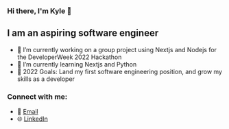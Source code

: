 ### Hi there, I'm Kyle 👋

## I am an aspiring software engineer

- 🔭 I’m currently working on a group project using Nextjs and Nodejs for the DeveloperWeek 2022 Hackathon
- 🌱 I’m currently learning Nextjs and Python
- 🥅 2022 Goals: Land my first software engineering position, and grow my skills as a developer


### Connect with me:

 - 📩 [Email]
 - 🌐 [LinkedIn]













[LinkedIn]: https://linkedin.com/in/kyleortiz/
[Email]: kyleaortiz@gmail.com